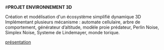 #**PROJET ENVIRONNEMENT 3D**

Création et modélisation d'un écosystème simplifié dynamique 3D 
Implémentant plusieurs mécanisme : automate cellulaire, 
arbre de comportement, générateur d’altitude, modèle proie prédateur, 
Perlin Noise, Simplex Noise, Systeme de Lindemayer, monde torique.

[présentation](https://github.com/KasselFelix/ProjectEnvironnement-3D/blob/main/pr%C3%A9sentation%20projet%20et%20jeux%20syst%C3%A9miques.pdf)
